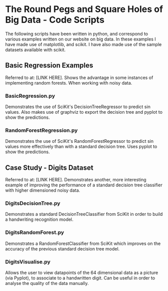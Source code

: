 # The Round Pegs and Square Holes of Big Data - Code Scripts
The following scripts have been written in python, and correspond to various examples written on our website on big data. In these examples I have made use of matplotlib, and scikit. I have also made use of the sample datasets available with scikit.

## Basic Regression Examples
Referred to at: [LINK HERE]. Shows the advantage in some instances of implementing random forests. When working with noisy data.

### BasicRegression.py
Demonstrates the use of SciKit's DecisionTreeRegressor to predict sin values. Also makes use of graphviz to export the decision tree and pyplot to show the predictions.

### RandomForestRegression.py
Demonstrates the use of SciKit's RandomForestRegressor to predict sin values more effectively than with a standard decision tree. Uses pyplot to show the predictions.

## Case Study - Digits Dataset
Referred to at: [LINK HERE]. Demonstrates another, more interesting example of improving the performance of a standard decision tree classifier with higher dimensioned noisy data.

### DigitsDecisionTree.py
Demonstrates a standard DecisionTreeClassifier from SciKit in order to build a handwriting recognition model.

### DigitsRandomForest.py
Demonstrates a RandomForestClassifier from SciKit which improves on the accuracy of the previous standard decision tree model.

### DigitsVisualise.py
Allows the user to view datapoints of the 64 dimensional data as a picture (via Pyplot), to associate to a handwritten digit. Can be useful in order to analyse the quality of the data manually.
